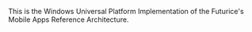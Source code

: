 This is the Windows Universal Platform Implementation of the Futurice's Mobile Apps Reference Architecture.